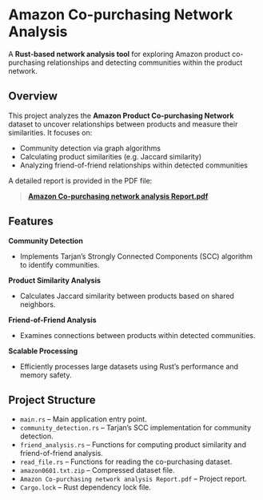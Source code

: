 # Amazon Co-purchasing Network Analysis

A **Rust-based network analysis tool** for exploring Amazon product co-purchasing relationships and detecting communities within the product network.


## Overview

This project analyzes the **Amazon Product Co-purchasing Network** dataset to uncover relationships between products and measure their similarities. It focuses on:

- Community detection via graph algorithms
- Calculating product similarities (e.g. Jaccard similarity)
- Analyzing friend-of-friend relationships within detected communities

A detailed report is provided in the PDF file:
> [**Amazon Co-purchasing network analysis Report.pdf**](https://github.com/pnylin0720/Amazon-Co-purchasing-Network-Analysis/blob/main/Amazon%20Co-purchasing%20network%20analysis%20Report.pdf)


##  Features

 **Community Detection**  
- Implements Tarjan’s Strongly Connected Components (SCC) algorithm to identify communities.

 **Product Similarity Analysis**  
- Calculates Jaccard similarity between products based on shared neighbors.

 **Friend-of-Friend Analysis**  
- Examines connections between products within detected communities.

 **Scalable Processing**  
- Efficiently processes large datasets using Rust’s performance and memory safety.


##  Project Structure

- `main.rs` – Main application entry point.
- `community_detection.rs` – Tarjan’s SCC implementation for community detection.
- `friend_analysis.rs` – Functions for computing product similarity and friend-of-friend analysis.
- `read_file.rs` – Functions for reading the co-purchasing dataset.
- `amazon0601.txt.zip` – Compressed dataset file.
- `Amazon Co-purchasing network analysis Report.pdf` – Project report.
- `Cargo.lock` – Rust dependency lock file.
